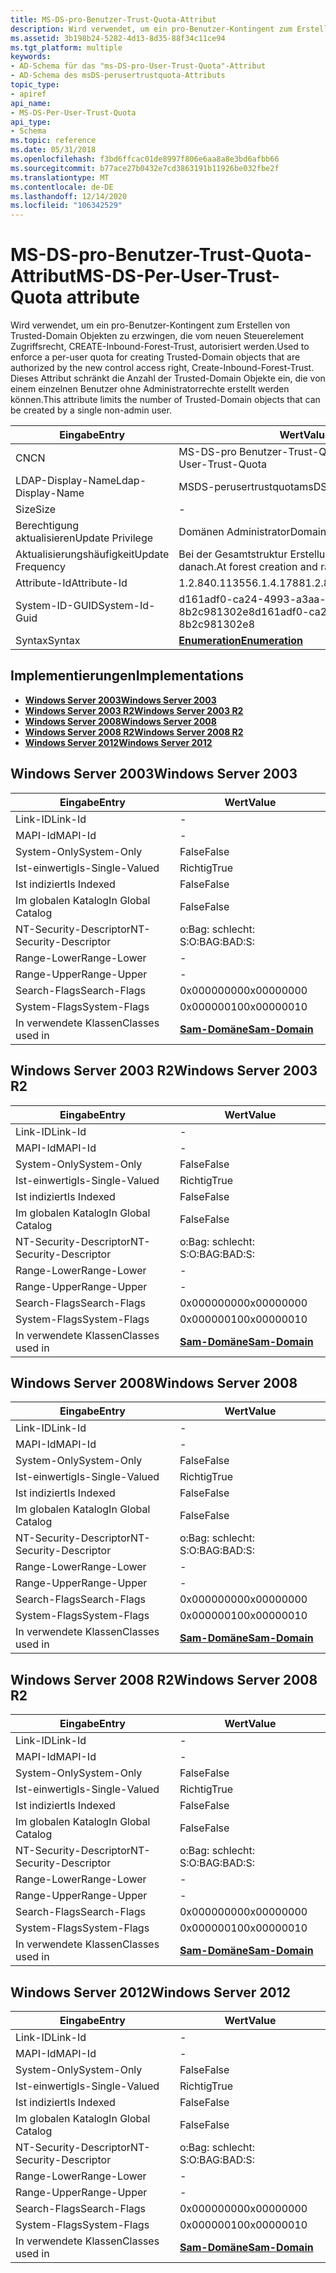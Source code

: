 ```yaml
---
title: MS-DS-pro-Benutzer-Trust-Quota-Attribut
description: Wird verwendet, um ein pro-Benutzer-Kontingent zum Erstellen von Trusted-Domain Objekten zu erzwingen, die vom neuen Steuerelement Zugriffsrecht, CREATE-Inbound-Forest-Trust, autorisiert werden.
ms.assetid: 3b198b24-5282-4d13-8d35-88f34c11ce94
ms.tgt_platform: multiple
keywords:
- AD-Schema für das "ms-DS-pro-User-Trust-Quota"-Attribut
- AD-Schema des msDS-perusertrustquota-Attributs
topic_type:
- apiref
api_name:
- MS-DS-Per-User-Trust-Quota
api_type:
- Schema
ms.topic: reference
ms.date: 05/31/2018
ms.openlocfilehash: f3bd6ffcac01de8997f806e6aa8a8e3bd6afbb66
ms.sourcegitcommit: b77ace27b0432e7cd3863191b11926be032fbe2f
ms.translationtype: MT
ms.contentlocale: de-DE
ms.lasthandoff: 12/14/2020
ms.locfileid: "106342529"
---
```

# <a name="ms-ds-per-user-trust-quota-attribute"></a><span data-ttu-id="ded15-105">MS-DS-pro-Benutzer-Trust-Quota-Attribut</span><span class="sxs-lookup"><span data-stu-id="ded15-105">MS-DS-Per-User-Trust-Quota attribute</span></span>

<span data-ttu-id="ded15-106">Wird verwendet, um ein pro-Benutzer-Kontingent zum Erstellen von Trusted-Domain Objekten zu erzwingen, die vom neuen Steuerelement Zugriffsrecht, CREATE-Inbound-Forest-Trust, autorisiert werden.</span><span class="sxs-lookup"><span data-stu-id="ded15-106">Used to enforce a per-user quota for creating Trusted-Domain objects that are authorized by the new control access right, Create-Inbound-Forest-Trust.</span></span> <span data-ttu-id="ded15-107">Dieses Attribut schränkt die Anzahl der Trusted-Domain Objekte ein, die von einem einzelnen Benutzer ohne Administratorrechte erstellt werden können.</span><span class="sxs-lookup"><span data-stu-id="ded15-107">This attribute limits the number of Trusted-Domain objects that can be created by a single non-admin user.</span></span>



| <span data-ttu-id="ded15-108">Eingabe</span><span class="sxs-lookup"><span data-stu-id="ded15-108">Entry</span></span> | <span data-ttu-id="ded15-109">Wert</span><span class="sxs-lookup"><span data-stu-id="ded15-109">Value</span></span> |
|-------------------|-------------------------------------------|
| <span data-ttu-id="ded15-110">CN</span><span class="sxs-lookup"><span data-stu-id="ded15-110">CN</span></span>                | <span data-ttu-id="ded15-111">MS-DS-pro Benutzer-Trust-Quota</span><span class="sxs-lookup"><span data-stu-id="ded15-111">MS-DS-Per-User-Trust-Quota</span></span>                |
| <span data-ttu-id="ded15-112">LDAP-Display-Name</span><span class="sxs-lookup"><span data-stu-id="ded15-112">Ldap-Display-Name</span></span> | <span data-ttu-id="ded15-113">MSDS-perusertrustquota</span><span class="sxs-lookup"><span data-stu-id="ded15-113">msDS-PerUserTrustQuota</span></span>                    |
| <span data-ttu-id="ded15-114">Size</span><span class="sxs-lookup"><span data-stu-id="ded15-114">Size</span></span>              | \-                                        |
| <span data-ttu-id="ded15-115">Berechtigung aktualisieren</span><span class="sxs-lookup"><span data-stu-id="ded15-115">Update Privilege</span></span>  | <span data-ttu-id="ded15-116">Domänen Administrator</span><span class="sxs-lookup"><span data-stu-id="ded15-116">Domain administrator</span></span>                      |
| <span data-ttu-id="ded15-117">Aktualisierungshäufigkeit</span><span class="sxs-lookup"><span data-stu-id="ded15-117">Update Frequency</span></span>  | <span data-ttu-id="ded15-118">Bei der Gesamtstruktur Erstellung und selten danach.</span><span class="sxs-lookup"><span data-stu-id="ded15-118">At forest creation and rarely after that.</span></span> |
| <span data-ttu-id="ded15-119">Attribute-Id</span><span class="sxs-lookup"><span data-stu-id="ded15-119">Attribute-Id</span></span>      | <span data-ttu-id="ded15-120">1.2.840.113556.1.4.1788</span><span class="sxs-lookup"><span data-stu-id="ded15-120">1.2.840.113556.1.4.1788</span></span>                   |
| <span data-ttu-id="ded15-121">System-ID-GUID</span><span class="sxs-lookup"><span data-stu-id="ded15-121">System-Id-Guid</span></span>    | <span data-ttu-id="ded15-122">d161adf0-ca24-4993-a3aa-8b2c981302e8</span><span class="sxs-lookup"><span data-stu-id="ded15-122">d161adf0-ca24-4993-a3aa-8b2c981302e8</span></span>      |
| <span data-ttu-id="ded15-123">Syntax</span><span class="sxs-lookup"><span data-stu-id="ded15-123">Syntax</span></span>            | [<span data-ttu-id="ded15-124">**Enumeration**</span><span class="sxs-lookup"><span data-stu-id="ded15-124">**Enumeration**</span></span>](s-enumeration.md)      |



## <a name="implementations"></a><span data-ttu-id="ded15-125">Implementierungen</span><span class="sxs-lookup"><span data-stu-id="ded15-125">Implementations</span></span>

-   [<span data-ttu-id="ded15-126">**Windows Server 2003**</span><span class="sxs-lookup"><span data-stu-id="ded15-126">**Windows Server 2003**</span></span>](#windows-server-2003)
-   [<span data-ttu-id="ded15-127">**Windows Server 2003 R2**</span><span class="sxs-lookup"><span data-stu-id="ded15-127">**Windows Server 2003 R2**</span></span>](#windows-server-2003-r2)
-   [<span data-ttu-id="ded15-128">**Windows Server 2008**</span><span class="sxs-lookup"><span data-stu-id="ded15-128">**Windows Server 2008**</span></span>](#windows-server-2008)
-   [<span data-ttu-id="ded15-129">**Windows Server 2008 R2**</span><span class="sxs-lookup"><span data-stu-id="ded15-129">**Windows Server 2008 R2**</span></span>](#windows-server-2008-r2)
-   [<span data-ttu-id="ded15-130">**Windows Server 2012**</span><span class="sxs-lookup"><span data-stu-id="ded15-130">**Windows Server 2012**</span></span>](#windows-server-2012)

## <a name="windows-server-2003"></a><span data-ttu-id="ded15-131">Windows Server 2003</span><span class="sxs-lookup"><span data-stu-id="ded15-131">Windows Server 2003</span></span>



| <span data-ttu-id="ded15-132">Eingabe</span><span class="sxs-lookup"><span data-stu-id="ded15-132">Entry</span></span> | <span data-ttu-id="ded15-133">Wert</span><span class="sxs-lookup"><span data-stu-id="ded15-133">Value</span></span> |
|------------------------|----------------------------------------------|
| <span data-ttu-id="ded15-134">Link-ID</span><span class="sxs-lookup"><span data-stu-id="ded15-134">Link-Id</span></span>                | \-                                           |
| <span data-ttu-id="ded15-135">MAPI-Id</span><span class="sxs-lookup"><span data-stu-id="ded15-135">MAPI-Id</span></span>                | \-                                           |
| <span data-ttu-id="ded15-136">System-Only</span><span class="sxs-lookup"><span data-stu-id="ded15-136">System-Only</span></span>            | <span data-ttu-id="ded15-137">False</span><span class="sxs-lookup"><span data-stu-id="ded15-137">False</span></span>                                        |
| <span data-ttu-id="ded15-138">Ist-einwertig</span><span class="sxs-lookup"><span data-stu-id="ded15-138">Is-Single-Valued</span></span>       | <span data-ttu-id="ded15-139">Richtig</span><span class="sxs-lookup"><span data-stu-id="ded15-139">True</span></span>                                         |
| <span data-ttu-id="ded15-140">Ist indiziert</span><span class="sxs-lookup"><span data-stu-id="ded15-140">Is Indexed</span></span>             | <span data-ttu-id="ded15-141">False</span><span class="sxs-lookup"><span data-stu-id="ded15-141">False</span></span>                                        |
| <span data-ttu-id="ded15-142">Im globalen Katalog</span><span class="sxs-lookup"><span data-stu-id="ded15-142">In Global Catalog</span></span>      | <span data-ttu-id="ded15-143">False</span><span class="sxs-lookup"><span data-stu-id="ded15-143">False</span></span>                                        |
| <span data-ttu-id="ded15-144">NT-Security-Descriptor</span><span class="sxs-lookup"><span data-stu-id="ded15-144">NT-Security-Descriptor</span></span> | <span data-ttu-id="ded15-145">o:Bag: schlecht: S:</span><span class="sxs-lookup"><span data-stu-id="ded15-145">O:BAG:BAD:S:</span></span>                                 |
| <span data-ttu-id="ded15-146">Range-Lower</span><span class="sxs-lookup"><span data-stu-id="ded15-146">Range-Lower</span></span>            | \-                                           |
| <span data-ttu-id="ded15-147">Range-Upper</span><span class="sxs-lookup"><span data-stu-id="ded15-147">Range-Upper</span></span>            | \-                                           |
| <span data-ttu-id="ded15-148">Search-Flags</span><span class="sxs-lookup"><span data-stu-id="ded15-148">Search-Flags</span></span>           | <span data-ttu-id="ded15-149">0x00000000</span><span class="sxs-lookup"><span data-stu-id="ded15-149">0x00000000</span></span>                                   |
| <span data-ttu-id="ded15-150">System-Flags</span><span class="sxs-lookup"><span data-stu-id="ded15-150">System-Flags</span></span>           | <span data-ttu-id="ded15-151">0x00000010</span><span class="sxs-lookup"><span data-stu-id="ded15-151">0x00000010</span></span>                                   |
| <span data-ttu-id="ded15-152">In verwendete Klassen</span><span class="sxs-lookup"><span data-stu-id="ded15-152">Classes used in</span></span>        | [<span data-ttu-id="ded15-153">**Sam-Domäne**</span><span class="sxs-lookup"><span data-stu-id="ded15-153">**Sam-Domain**</span></span>](c-samdomain.md)<br/> |



## <a name="windows-server-2003-r2"></a><span data-ttu-id="ded15-154">Windows Server 2003 R2</span><span class="sxs-lookup"><span data-stu-id="ded15-154">Windows Server 2003 R2</span></span>



| <span data-ttu-id="ded15-155">Eingabe</span><span class="sxs-lookup"><span data-stu-id="ded15-155">Entry</span></span> | <span data-ttu-id="ded15-156">Wert</span><span class="sxs-lookup"><span data-stu-id="ded15-156">Value</span></span> |
|------------------------|----------------------------------------------|
| <span data-ttu-id="ded15-157">Link-ID</span><span class="sxs-lookup"><span data-stu-id="ded15-157">Link-Id</span></span>                | \-                                           |
| <span data-ttu-id="ded15-158">MAPI-Id</span><span class="sxs-lookup"><span data-stu-id="ded15-158">MAPI-Id</span></span>                | \-                                           |
| <span data-ttu-id="ded15-159">System-Only</span><span class="sxs-lookup"><span data-stu-id="ded15-159">System-Only</span></span>            | <span data-ttu-id="ded15-160">False</span><span class="sxs-lookup"><span data-stu-id="ded15-160">False</span></span>                                        |
| <span data-ttu-id="ded15-161">Ist-einwertig</span><span class="sxs-lookup"><span data-stu-id="ded15-161">Is-Single-Valued</span></span>       | <span data-ttu-id="ded15-162">Richtig</span><span class="sxs-lookup"><span data-stu-id="ded15-162">True</span></span>                                         |
| <span data-ttu-id="ded15-163">Ist indiziert</span><span class="sxs-lookup"><span data-stu-id="ded15-163">Is Indexed</span></span>             | <span data-ttu-id="ded15-164">False</span><span class="sxs-lookup"><span data-stu-id="ded15-164">False</span></span>                                        |
| <span data-ttu-id="ded15-165">Im globalen Katalog</span><span class="sxs-lookup"><span data-stu-id="ded15-165">In Global Catalog</span></span>      | <span data-ttu-id="ded15-166">False</span><span class="sxs-lookup"><span data-stu-id="ded15-166">False</span></span>                                        |
| <span data-ttu-id="ded15-167">NT-Security-Descriptor</span><span class="sxs-lookup"><span data-stu-id="ded15-167">NT-Security-Descriptor</span></span> | <span data-ttu-id="ded15-168">o:Bag: schlecht: S:</span><span class="sxs-lookup"><span data-stu-id="ded15-168">O:BAG:BAD:S:</span></span>                                 |
| <span data-ttu-id="ded15-169">Range-Lower</span><span class="sxs-lookup"><span data-stu-id="ded15-169">Range-Lower</span></span>            | \-                                           |
| <span data-ttu-id="ded15-170">Range-Upper</span><span class="sxs-lookup"><span data-stu-id="ded15-170">Range-Upper</span></span>            | \-                                           |
| <span data-ttu-id="ded15-171">Search-Flags</span><span class="sxs-lookup"><span data-stu-id="ded15-171">Search-Flags</span></span>           | <span data-ttu-id="ded15-172">0x00000000</span><span class="sxs-lookup"><span data-stu-id="ded15-172">0x00000000</span></span>                                   |
| <span data-ttu-id="ded15-173">System-Flags</span><span class="sxs-lookup"><span data-stu-id="ded15-173">System-Flags</span></span>           | <span data-ttu-id="ded15-174">0x00000010</span><span class="sxs-lookup"><span data-stu-id="ded15-174">0x00000010</span></span>                                   |
| <span data-ttu-id="ded15-175">In verwendete Klassen</span><span class="sxs-lookup"><span data-stu-id="ded15-175">Classes used in</span></span>        | [<span data-ttu-id="ded15-176">**Sam-Domäne**</span><span class="sxs-lookup"><span data-stu-id="ded15-176">**Sam-Domain**</span></span>](c-samdomain.md)<br/> |



## <a name="windows-server-2008"></a><span data-ttu-id="ded15-177">Windows Server 2008</span><span class="sxs-lookup"><span data-stu-id="ded15-177">Windows Server 2008</span></span>



| <span data-ttu-id="ded15-178">Eingabe</span><span class="sxs-lookup"><span data-stu-id="ded15-178">Entry</span></span> | <span data-ttu-id="ded15-179">Wert</span><span class="sxs-lookup"><span data-stu-id="ded15-179">Value</span></span> |
|------------------------|----------------------------------------------|
| <span data-ttu-id="ded15-180">Link-ID</span><span class="sxs-lookup"><span data-stu-id="ded15-180">Link-Id</span></span>                | \-                                           |
| <span data-ttu-id="ded15-181">MAPI-Id</span><span class="sxs-lookup"><span data-stu-id="ded15-181">MAPI-Id</span></span>                | \-                                           |
| <span data-ttu-id="ded15-182">System-Only</span><span class="sxs-lookup"><span data-stu-id="ded15-182">System-Only</span></span>            | <span data-ttu-id="ded15-183">False</span><span class="sxs-lookup"><span data-stu-id="ded15-183">False</span></span>                                        |
| <span data-ttu-id="ded15-184">Ist-einwertig</span><span class="sxs-lookup"><span data-stu-id="ded15-184">Is-Single-Valued</span></span>       | <span data-ttu-id="ded15-185">Richtig</span><span class="sxs-lookup"><span data-stu-id="ded15-185">True</span></span>                                         |
| <span data-ttu-id="ded15-186">Ist indiziert</span><span class="sxs-lookup"><span data-stu-id="ded15-186">Is Indexed</span></span>             | <span data-ttu-id="ded15-187">False</span><span class="sxs-lookup"><span data-stu-id="ded15-187">False</span></span>                                        |
| <span data-ttu-id="ded15-188">Im globalen Katalog</span><span class="sxs-lookup"><span data-stu-id="ded15-188">In Global Catalog</span></span>      | <span data-ttu-id="ded15-189">False</span><span class="sxs-lookup"><span data-stu-id="ded15-189">False</span></span>                                        |
| <span data-ttu-id="ded15-190">NT-Security-Descriptor</span><span class="sxs-lookup"><span data-stu-id="ded15-190">NT-Security-Descriptor</span></span> | <span data-ttu-id="ded15-191">o:Bag: schlecht: S:</span><span class="sxs-lookup"><span data-stu-id="ded15-191">O:BAG:BAD:S:</span></span>                                 |
| <span data-ttu-id="ded15-192">Range-Lower</span><span class="sxs-lookup"><span data-stu-id="ded15-192">Range-Lower</span></span>            | \-                                           |
| <span data-ttu-id="ded15-193">Range-Upper</span><span class="sxs-lookup"><span data-stu-id="ded15-193">Range-Upper</span></span>            | \-                                           |
| <span data-ttu-id="ded15-194">Search-Flags</span><span class="sxs-lookup"><span data-stu-id="ded15-194">Search-Flags</span></span>           | <span data-ttu-id="ded15-195">0x00000000</span><span class="sxs-lookup"><span data-stu-id="ded15-195">0x00000000</span></span>                                   |
| <span data-ttu-id="ded15-196">System-Flags</span><span class="sxs-lookup"><span data-stu-id="ded15-196">System-Flags</span></span>           | <span data-ttu-id="ded15-197">0x00000010</span><span class="sxs-lookup"><span data-stu-id="ded15-197">0x00000010</span></span>                                   |
| <span data-ttu-id="ded15-198">In verwendete Klassen</span><span class="sxs-lookup"><span data-stu-id="ded15-198">Classes used in</span></span>        | [<span data-ttu-id="ded15-199">**Sam-Domäne**</span><span class="sxs-lookup"><span data-stu-id="ded15-199">**Sam-Domain**</span></span>](c-samdomain.md)<br/> |



## <a name="windows-server-2008-r2"></a><span data-ttu-id="ded15-200">Windows Server 2008 R2</span><span class="sxs-lookup"><span data-stu-id="ded15-200">Windows Server 2008 R2</span></span>



| <span data-ttu-id="ded15-201">Eingabe</span><span class="sxs-lookup"><span data-stu-id="ded15-201">Entry</span></span> | <span data-ttu-id="ded15-202">Wert</span><span class="sxs-lookup"><span data-stu-id="ded15-202">Value</span></span> |
|------------------------|----------------------------------------------|
| <span data-ttu-id="ded15-203">Link-ID</span><span class="sxs-lookup"><span data-stu-id="ded15-203">Link-Id</span></span>                | \-                                           |
| <span data-ttu-id="ded15-204">MAPI-Id</span><span class="sxs-lookup"><span data-stu-id="ded15-204">MAPI-Id</span></span>                | \-                                           |
| <span data-ttu-id="ded15-205">System-Only</span><span class="sxs-lookup"><span data-stu-id="ded15-205">System-Only</span></span>            | <span data-ttu-id="ded15-206">False</span><span class="sxs-lookup"><span data-stu-id="ded15-206">False</span></span>                                        |
| <span data-ttu-id="ded15-207">Ist-einwertig</span><span class="sxs-lookup"><span data-stu-id="ded15-207">Is-Single-Valued</span></span>       | <span data-ttu-id="ded15-208">Richtig</span><span class="sxs-lookup"><span data-stu-id="ded15-208">True</span></span>                                         |
| <span data-ttu-id="ded15-209">Ist indiziert</span><span class="sxs-lookup"><span data-stu-id="ded15-209">Is Indexed</span></span>             | <span data-ttu-id="ded15-210">False</span><span class="sxs-lookup"><span data-stu-id="ded15-210">False</span></span>                                        |
| <span data-ttu-id="ded15-211">Im globalen Katalog</span><span class="sxs-lookup"><span data-stu-id="ded15-211">In Global Catalog</span></span>      | <span data-ttu-id="ded15-212">False</span><span class="sxs-lookup"><span data-stu-id="ded15-212">False</span></span>                                        |
| <span data-ttu-id="ded15-213">NT-Security-Descriptor</span><span class="sxs-lookup"><span data-stu-id="ded15-213">NT-Security-Descriptor</span></span> | <span data-ttu-id="ded15-214">o:Bag: schlecht: S:</span><span class="sxs-lookup"><span data-stu-id="ded15-214">O:BAG:BAD:S:</span></span>                                 |
| <span data-ttu-id="ded15-215">Range-Lower</span><span class="sxs-lookup"><span data-stu-id="ded15-215">Range-Lower</span></span>            | \-                                           |
| <span data-ttu-id="ded15-216">Range-Upper</span><span class="sxs-lookup"><span data-stu-id="ded15-216">Range-Upper</span></span>            | \-                                           |
| <span data-ttu-id="ded15-217">Search-Flags</span><span class="sxs-lookup"><span data-stu-id="ded15-217">Search-Flags</span></span>           | <span data-ttu-id="ded15-218">0x00000000</span><span class="sxs-lookup"><span data-stu-id="ded15-218">0x00000000</span></span>                                   |
| <span data-ttu-id="ded15-219">System-Flags</span><span class="sxs-lookup"><span data-stu-id="ded15-219">System-Flags</span></span>           | <span data-ttu-id="ded15-220">0x00000010</span><span class="sxs-lookup"><span data-stu-id="ded15-220">0x00000010</span></span>                                   |
| <span data-ttu-id="ded15-221">In verwendete Klassen</span><span class="sxs-lookup"><span data-stu-id="ded15-221">Classes used in</span></span>        | [<span data-ttu-id="ded15-222">**Sam-Domäne**</span><span class="sxs-lookup"><span data-stu-id="ded15-222">**Sam-Domain**</span></span>](c-samdomain.md)<br/> |



## <a name="windows-server-2012"></a><span data-ttu-id="ded15-223">Windows Server 2012</span><span class="sxs-lookup"><span data-stu-id="ded15-223">Windows Server 2012</span></span>



| <span data-ttu-id="ded15-224">Eingabe</span><span class="sxs-lookup"><span data-stu-id="ded15-224">Entry</span></span> | <span data-ttu-id="ded15-225">Wert</span><span class="sxs-lookup"><span data-stu-id="ded15-225">Value</span></span> |
|------------------------|----------------------------------------------|
| <span data-ttu-id="ded15-226">Link-ID</span><span class="sxs-lookup"><span data-stu-id="ded15-226">Link-Id</span></span>                | \-                                           |
| <span data-ttu-id="ded15-227">MAPI-Id</span><span class="sxs-lookup"><span data-stu-id="ded15-227">MAPI-Id</span></span>                | \-                                           |
| <span data-ttu-id="ded15-228">System-Only</span><span class="sxs-lookup"><span data-stu-id="ded15-228">System-Only</span></span>            | <span data-ttu-id="ded15-229">False</span><span class="sxs-lookup"><span data-stu-id="ded15-229">False</span></span>                                        |
| <span data-ttu-id="ded15-230">Ist-einwertig</span><span class="sxs-lookup"><span data-stu-id="ded15-230">Is-Single-Valued</span></span>       | <span data-ttu-id="ded15-231">Richtig</span><span class="sxs-lookup"><span data-stu-id="ded15-231">True</span></span>                                         |
| <span data-ttu-id="ded15-232">Ist indiziert</span><span class="sxs-lookup"><span data-stu-id="ded15-232">Is Indexed</span></span>             | <span data-ttu-id="ded15-233">False</span><span class="sxs-lookup"><span data-stu-id="ded15-233">False</span></span>                                        |
| <span data-ttu-id="ded15-234">Im globalen Katalog</span><span class="sxs-lookup"><span data-stu-id="ded15-234">In Global Catalog</span></span>      | <span data-ttu-id="ded15-235">False</span><span class="sxs-lookup"><span data-stu-id="ded15-235">False</span></span>                                        |
| <span data-ttu-id="ded15-236">NT-Security-Descriptor</span><span class="sxs-lookup"><span data-stu-id="ded15-236">NT-Security-Descriptor</span></span> | <span data-ttu-id="ded15-237">o:Bag: schlecht: S:</span><span class="sxs-lookup"><span data-stu-id="ded15-237">O:BAG:BAD:S:</span></span>                                 |
| <span data-ttu-id="ded15-238">Range-Lower</span><span class="sxs-lookup"><span data-stu-id="ded15-238">Range-Lower</span></span>            | \-                                           |
| <span data-ttu-id="ded15-239">Range-Upper</span><span class="sxs-lookup"><span data-stu-id="ded15-239">Range-Upper</span></span>            | \-                                           |
| <span data-ttu-id="ded15-240">Search-Flags</span><span class="sxs-lookup"><span data-stu-id="ded15-240">Search-Flags</span></span>           | <span data-ttu-id="ded15-241">0x00000000</span><span class="sxs-lookup"><span data-stu-id="ded15-241">0x00000000</span></span>                                   |
| <span data-ttu-id="ded15-242">System-Flags</span><span class="sxs-lookup"><span data-stu-id="ded15-242">System-Flags</span></span>           | <span data-ttu-id="ded15-243">0x00000010</span><span class="sxs-lookup"><span data-stu-id="ded15-243">0x00000010</span></span>                                   |
| <span data-ttu-id="ded15-244">In verwendete Klassen</span><span class="sxs-lookup"><span data-stu-id="ded15-244">Classes used in</span></span>        | [<span data-ttu-id="ded15-245">**Sam-Domäne**</span><span class="sxs-lookup"><span data-stu-id="ded15-245">**Sam-Domain**</span></span>](c-samdomain.md)<br/> |



 

 





